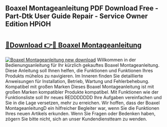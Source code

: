 ## Boaxel Montageanleitung PDF Download Free - Part-Dtk User Guide Repair - Service Owner Edition HPiOH

# <h2><a href="http://df7t9w.blite.top/?on=Boaxel+Montageanleitung">🔗Download 👉🔴 Boaxel Montageanleitung</a></h2>

[![Boaxel Montageanleitung new download](https://i.imgur.com/lujVjoI.png)](http://df7t9w.blite.top/?on=Boaxel+Montageanleitung)
Willkommen in der Bedienungsanleitung für Ihr kürzlich gekauftes Boaxel Montageanleitung. Diese Anleitung soll Ihnen helfen, die Funktionen und Funktionen Ihres Produkts mühelos zu navigieren. Im Inneren finden Sie detaillierte Anweisungen für Installation, Betrieb, Wartung und Fehlerbehebung. Kompatibel mit großen Marken Dieses Boaxel Montageanleitung ist mit großen Marken kompatibler Produkte kompatibel. Mit Funktionen wie der Funktionsliste soll Ihr neues REDDDDDDD Ihre Aufgaben vereinfachen und Sie in die Lage versetzen, mehr zu erreichen. Wir hoffen, dass der Boaxel MontageanleitungD ein hilfreicher Begleiter war, wenn Sie die Funktionen Ihres neuen Artikels erkunden. Wenn Sie Fragen oder Bedenken haben, zögern Sie bitte nicht, sich an unser Kundendienstteam zu wenden.
